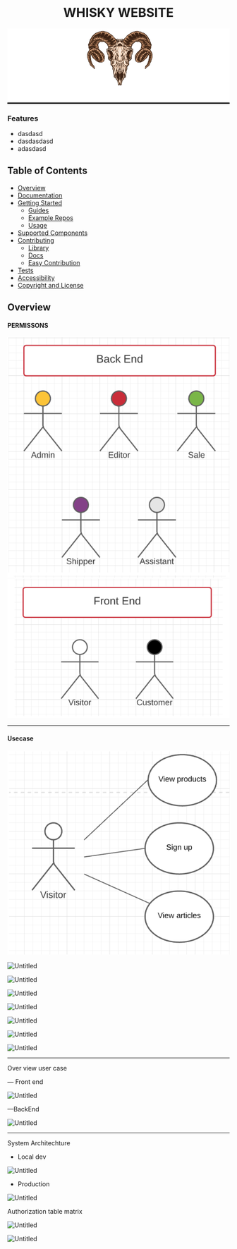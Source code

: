 
<h1 align="center" style="margin-top: 0px;">WHISKY WEBSITE</h1>

<div style="background:black" align="center">

![ScreenShot](./screenshots/logoDemo.png)
</div>

### Features

- dasdasd
- dasdasdasd
- adasdasd

## Table of Contents
- [Overview](#overview)
- [Documentation](#documentation)
- [Getting Started](#getting-started)
    - [Guides](#guides)
    - [Example Repos](#example-repos)
    - [Usage](#usage)
- [Supported Components](#supported-components)
- [Contributing](#contributing)
    - [Library](#contribute-to-library)
    - [Docs](#contribute-to-docs)
    - [Easy Contribution](#easy-first-contribution)
- [Tests](#tests)
- [Accessibility](#accessibility)
- [Copyright and License](#copyright-and-license)

## Overview 

#### PERMISSONS

![ScreenShot](./screenshots/permisson_1.png)
![ScreenShot](./screenshots/permisson_2.png)


---

#### Usecase

![img_2.png](img_2.png)

![Untitled](https://s3-us-west-2.amazonaws.com/secure.notion-static.com/7dc1f704-325a-4dd7-88b1-05d7a80e150b/Untitled.png)

![Untitled](https://s3-us-west-2.amazonaws.com/secure.notion-static.com/6d3c659a-0bca-429b-a0cf-cef7b0f88a7f/Untitled.png)

![Untitled](https://s3-us-west-2.amazonaws.com/secure.notion-static.com/143d915e-34e8-4747-be47-3c7e39aa286d/Untitled.png)

![Untitled](https://s3-us-west-2.amazonaws.com/secure.notion-static.com/63e7c73c-60b5-4821-b2b3-85d0a47ef96d/Untitled.png)

![Untitled](https://s3-us-west-2.amazonaws.com/secure.notion-static.com/74691157-5969-4cd7-adaf-840909ddbc7f/Untitled.png)

![Untitled](https://s3-us-west-2.amazonaws.com/secure.notion-static.com/7cdf5c38-66fb-4970-b10e-077bd32b4cae/Untitled.png)

![Untitled](https://s3-us-west-2.amazonaws.com/secure.notion-static.com/1cbe8d21-52dd-4253-8c30-28825e5149ad/Untitled.png)

---

Over view user case

— Front end

![Untitled](https://s3-us-west-2.amazonaws.com/secure.notion-static.com/18ba181b-0851-40ed-a5a5-5da15cdfd9b7/Untitled.png)

—BackEnd

![Untitled](https://s3-us-west-2.amazonaws.com/secure.notion-static.com/52a77712-b619-4db6-becd-c8a217af70f3/Untitled.png)

---

System Architechture

- Local dev

![Untitled](https://s3-us-west-2.amazonaws.com/secure.notion-static.com/ca5814ce-ca57-4ce1-8950-68c83b97c5d2/Untitled.png)

- Production

![Untitled](https://s3-us-west-2.amazonaws.com/secure.notion-static.com/afa91abf-16c0-4346-8b0e-f42a48f3aed7/Untitled.png)

Authorization table matrix

![Untitled](https://s3-us-west-2.amazonaws.com/secure.notion-static.com/a7c88f36-ea16-491a-b54d-286034c80e2b/Untitled.png)

![Untitled](https://s3-us-west-2.amazonaws.com/secure.notion-static.com/d992cc27-80bb-4ce0-a6bc-638519a79321/Untitled.png)